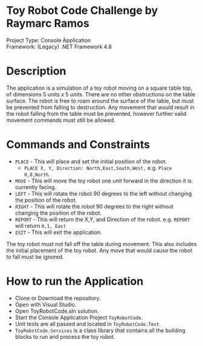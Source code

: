 # Toy Robot Code Challenge by Raymarc Ramos
Project Type: Console Application<br>
Framework: (Legacy) .NET Framework 4.8

# Description
The application is a simulation of a toy robot moving on a square table top, of dimensions 5 units x 5 units. There are no
other obstructions on the table surface. The robot is free to roam around the surface of the table, but must be prevented
from falling to destruction. Any movement that would result in the robot falling from the table must be prevented,
however further valid movement commands must still be allowed.

# Commands and Constraints
- ``PLACE`` - This will place and set the initial position of the robot. 
  - ``PLACE X, Y, Direction: North,East,South,West,`` e.g. ``Place 0,0,North``.
- ``MOVE`` - This will move the toy robot one unit forward in the direction it is currently facing.
- ``LEFT`` - This will rotate the robot 90 degrees to the left without changing the position of the robot.
- ``RIGHT`` - This will rotate the robot 90 degrees to the right without changing the position of the robot.
- ``REPORT`` - This will return the X,Y, and Direction of the robot. e.g. ``REPORT`` will return ``0,1, East``
- ``EXIT`` - This will exit the application.

The toy robot must not fall off the table during movement. This also includes the initial placement of the toy robot. Any
move that would cause the robot to fall must be ignored.

# How to run the Application
- Clone or Download the repository.
- Open with Visual Studio.
- Open ToyRobotCode.sln solution.
- Start the Console Application Project ``ToyRobotCode``.
- Unit tests are all passed and located in ``ToyRobotCode.Test``.
- ``ToyRobotCode.Services`` is a class library that contains all the building blocks to run and process the toy robot.
